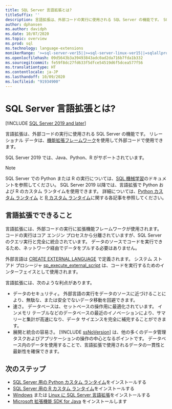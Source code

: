 ```yaml
---
title: SQL Server 言語拡張とは?
titleSuffix: ''
description: 言語拡張は、外部コードの実行に使用される SQL Server の機能です。 SQL Server 2019 では、Java、Python、R がサポートされています。 リレーショナル データは、機能拡張フレームワークを使用して外部コードで使用できます。
author: dphansen
ms.author: davidph
ms.date: 10/07/2020
ms.topic: overview
ms.prod: sql
ms.technology: language-extensions
monikerRange: '>=sql-server-ver15||>=sql-server-linux-ver15||=sqlallproducts-allversions'
ms.openlocfilehash: 09d5643b3a39493843adc0ad2da716b7fda1b332
ms.sourcegitcommit: fe59f8dc27fd633f5dfce54519d6f5dcea577f56
ms.translationtype: HT
ms.contentlocale: ja-JP
ms.lasthandoff: 10/09/2020
ms.locfileid: "91934900"
---
```

# <a name="what-is-sql-server-language-extensions"></a>SQL Server 言語拡張とは?
[!INCLUDE [SQL Server 2019 and later](../includes/applies-to-version/sqlserver2019.md)]

言語拡張は、外部コードの実行に使用される SQL Server の機能です。 リレーショナル データは、[機能拡張フレームワーク](concepts/extensibility-framework.md)を使用して外部コードで使用できます。

SQL Server 2019 では、Java、Python、R がサポートされています。

> [!NOTE]
> SQL Server での Python または R の実行については、[SQL 機械学習](../machine-learning/index.yml)のドキュメントを参照してください。 SQL Server 2019 以降では、言語拡張で Python および R のカスタム ランタイムを使用できます。 詳細については、[Python カスタム ランタイム](../machine-learning/install/custom-runtime-python.md) と [R カスタム ランタイム](../machine-learning/install/custom-runtime-r.md)に関する各記事を参照してください。

## <a name="what-you-can-do-with-language-extensions"></a>言語拡張でできること

言語拡張には、外部コードの実行に拡張機能フレームワークが使用されます。 コードの実行はコア エンジン プロセスから分離されていますが、SQL Server のクエリ実行と完全に統合されています。 データのソースでコードを実行できるため、ネットワーク経由でデータをプルする必要はありません。

外部言語は [CREATE EXTERNAL LANGUAGE](../t-sql/statements/create-external-language-transact-sql.md) で定義されます。 システム ストアド プロシージャ [sp_execute_external_script](../relational-databases/system-stored-procedures/sp-execute-external-script-transact-sql.md) は、コードを実行するためのインターフェイスとして使用されます。

言語拡張には、次のような利点があります。

+ データのセキュリティ。 外部言語の実行をデータのソースに近づけることにより、無駄な、または安全でないデータ移動を回避できます。
+ 速さ。 データベースは、セットベースの操作用に最適化されています。 インメモリ テーブルなどのデータベースの最近のイノベーションにより、サマリーと集計が高速になり、データ サイエンスを完全に補完することができます。
+ 展開と統合の容易さ。 [!INCLUDE [ssNoVersion](../includes/ssnoversion-md.md)] は、他の多くのデータ管理タスクおよびアプリケーションの操作の中心となるポイントです。 データベース内のデータを使用することで、言語拡張で使用されるデータの一貫性と最新性を確保できます。

## <a name="next-steps"></a>次のステップ

+ [SQL Server 用の Python カスタム ランタイム](../machine-learning/install/custom-runtime-python.md)をインストールする
+ [SQL Server 用の R カスタム ランタイム](../machine-learning/install/custom-runtime-r.md)をインストールする
+ [Windows](install/install-sql-server-language-extensions-on-windows.md) または [Linux に SQL Server 言語拡張](../linux/sql-server-linux-setup-language-extensions.md)をインストールする
+ [Microsoft 拡張機能 SDK for Java](how-to/extensibility-sdk-java-sql-server.md) をインストールします
